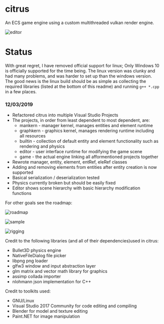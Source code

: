 # citrus
An ECS game engine using a custom multithreaded vulkan render engine.

![editor](https://github.com/bennywwg/citrus/blob/master/media/engine-12-03-19.png "Citrus engine with editor enabled")

# Status
With great regret, I have removed official support for linux; Only Windows 10 is officially supported for the time being. The linux version was clunky and had many problems, and was harder to set up than the windows version. The good news is the linux build should be as simple as collecting the required libraries (listed at the bottom of this readme) and running `g++ *.cpp` in a few places.

### 12/03/2019
* Refactored citrus into multiple Visual Studio Projects
* The projects, in order from least dependent to most dependent, are:
  * mankern - manager kernel, manages entities and element runtime
  * graphkern - graphics kernel, manages rendering runtime including all resources
  * builtin - collection of default entity and element functionality such as rendering and physics
  * editor - user interface runtime for modifying the game scene
  * game - the actual engine linking all afformentioned projects together
* Rewrote manager, entity, element, entRef, eleRef classes
* Adding and removing elements from entities after entity creation is now supported
* Basical serialization / deserialization tested
* Physics currently broken but should be easily fixed
* Editor shows scene hierarchy with basic hierarchy modification functions

For other goals see the roadmap:

![roadmap](https://raw.githubusercontent.com/bennywwg/citrus/master/media/roadmap.png "Roadmap")

![sample](https://raw.githubusercontent.com/bennywwg/citrus/master/media/sample.png "Sample Scene")

![rigging](https://raw.githubusercontent.com/bennywwg/citrus/master/media/rigging.gif "Rigging")

Credit to the following libraries (and all of their dependencies)used in citrus:
* Bullet3D physics engine
* NativeFileDialog file picker
* libpng png loader
* glfw3 window and input abstraction layer
* glm matrix and vector math library for graphics
* assimp collada importer
* nlohmann json implementation for C++

Credit to toolkits used:
* GNU/Linux
* Visual Studio 2017 Community for code editing and compiling
* Blender for model and texture editing
* Paint.NET for image manipulation
